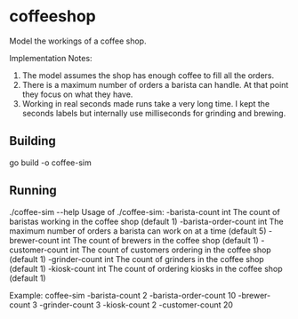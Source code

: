 # coffeeshop

Model the workings of a coffee shop.

Implementation Notes:

1. The model assumes the shop has enough coffee to fill all the orders.
2. There is a maximum number of orders a barista can handle.  At that point they focus on what they have.
3. Working in real seconds made runs take a very long time.  I kept the seconds labels but internally use milliseconds for grinding and brewing.

## Building

go build -o coffee-sim

## Running

./coffee-sim  --help
Usage of ./coffee-sim:
  -barista-count int
        The count of baristas working in the coffee shop (default 1)
  -barista-order-count int
        The maximum number of orders a barista can work on at a time (default 5)
  -brewer-count int
        The count of brewers in the coffee shop (default 1)
  -customer-count int
        The count of customers ordering in the coffee shop (default 1)
  -grinder-count int
        The count of grinders in the coffee shop (default 1)
  -kiosk-count int
        The count of ordering kiosks in the coffee shop (default 1)

Example:
  coffee-sim -barista-count 2 -barista-order-count 10 -brewer-count 3 -grinder-count 3 -kiosk-count 2 -customer-count 20

